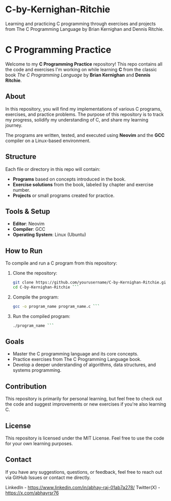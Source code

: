 # C-by-Kernighan-Ritchie
Learning and practicing C programming through exercises and projects from The C Programming Language by Brian Kernighan and Dennis Ritchie.

# C Programming Practice

Welcome to my **C Programming Practice** repository! This repo contains all the code and exercises I'm working on while learning **C** from the classic book *The C Programming Language* by **Brian Kernighan** and **Dennis Ritchie**.

## About

In this repository, you will find my implementations of various C programs, exercises, and practice problems. The purpose of this repository is to track my progress, solidify my understanding of C, and share my learning journey.

The programs are written, tested, and executed using **Neovim** and the **GCC** compiler on a Linux-based environment.

## Structure

Each file or directory in this repo will contain:

- **Programs** based on concepts introduced in the book.
- **Exercise solutions** from the book, labeled by chapter and exercise number.
- **Projects** or small programs created for practice.

## Tools & Setup

- **Editor**: Neovim
- **Compiler**: GCC
- **Operating System**: Linux (Ubuntu)

## How to Run

To compile and run a C program from this repository:

1. Clone the repository:
   ```bash
   git clone https://github.com/yourusername/C-by-Kernighan-Ritchie.git
   cd C-by-Kernighan-Ritchie ```

2. Compile the program:
   ```bash
   gcc -o program_name program_name.c ```

3. Run the compiled program:
   ```bash
   ./program_name ```

## Goals

- Master the C programming language and its core concepts.
- Practice exercises from The C Programming Language book.
- Develop a deeper understanding of algorithms, data structures, and systems programming.

## Contribution

This repository is primarily for personal learning, but feel free to check out the code and suggest improvements or new exercises if you're also learning C.

## License

This repository is licensed under the MIT License. Feel free to use the code for your own learning purposes.

## Contact

If you have any suggestions, questions, or feedback, feel free to reach out via GitHub Issues or contact me directly.

LinkedIn - https://www.linkedin.com/in/abhay-raj-01ab7a278/
Twitter(X) - https://x.com/abhayrsr76
